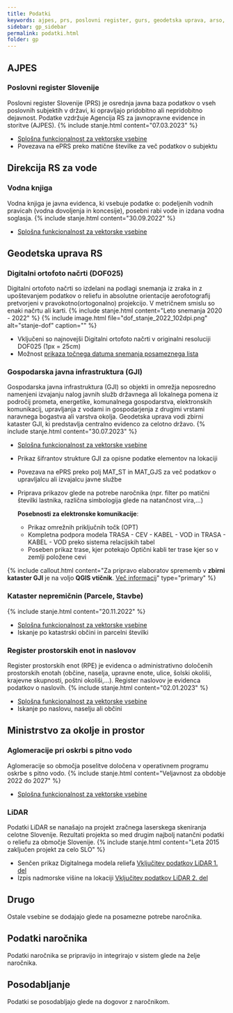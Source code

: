 ```yaml
---
title: Podatki
keywords: ajpes, prs, poslovni register, gurs, geodetska uprava, arso, drsv, dof, gji, rpe, zk, ks, kn, hišne številke, naslovi, kataster nepremičnin, kataster stavb, zemljiški kataster, infrastruktura, prostorski podatki, lidar
sidebar: gp_sidebar
permalink: podatki.html
folder: gp
---
```


## AJPES

### Poslovni register Slovenije
Poslovni register Slovenije (PRS) je osrednja javna baza podatkov o vseh poslovnih subjektih v državi, ki opravljajo pridobitno 
ali nepridobitno dejavnost. Podatke vzdržuje Agencija RS za javnopravne evidence in storitve (AJPES).
{% include stanje.html content="07.03.2023" %}

- [Splošna funkcionalnost za vektorske vsebine](sklopi.html#možnosti-vektorskih-slojev)
- Povezava na ePRS preko matične številke za več podatkov o subjektu

## Direkcija RS za vode

### Vodna knjiga
Vodna knjiga je javna evidenca, ki vsebuje podatke o: podeljenih vodnih pravicah (vodna dovoljenja in koncesije), posebni 
rabi vode in izdana vodna soglasja.
{% include stanje.html content="30.09.2022" %}

- [Splošna funkcionalnost za vektorske vsebine](sklopi.html#možnosti-vektorskih-slojev)

## Geodetska uprava RS

### Digitalni ortofoto načrti (DOF025)
Digitalni ortofoto načrti so izdelani na podlagi snemanja iz zraka in z upoštevanjem podatkov o reliefu in absolutne orientacije aerofotografij pretvorjeni v pravokotno(ortogonalno) projekcijo. 
V metričnem smislu so enaki načrtu ali karti. 
{% include stanje.html content="Leto snemanja 2020 - 2022" %}
{% include image.html file="dof_stanje_2022_102dpi.png" alt="stanje-dof" caption="" %}

- Vključeni so najnovejši Digitalni ortofoto načrti v originalni resoluciji DOF025 (1px = 25cm)
- Možnost [prikaza točnega datuma snemanja posameznega lista](https://site.geo-portal.si/2020-02-27-nasvet-datum-snemanja-dof.html)

### Gospodarska javna infrastruktura (GJI)
Gospodarska javna infrastruktura (GJI) so objekti in omrežja neposredno namenjeni izvajanju nalog javnih služb državnega 
ali lokalnega pomena iz področij prometa, energetike, komunalnega gospodarstva, elektronskih komunikacij, upravljanja z 
vodami in gospodarjenja z drugimi vrstami naravnega bogastva ali varstva okolja.
Geodetska uprava vodi zbirni kataster GJI, ki predstavlja centralno evidenco za celotno državo.
{% include stanje.html content="30.07.2023" %}

- [Splošna funkcionalnost za vektorske vsebine](sklopi.html#možnosti-vektorskih-slojev)
- Prikaz šifrantov strukture GJI za opisne podatke elementov na lokaciji
- Povezava na ePRS preko polj MAT_ST in MAT_GJS za več podatkov o upravljalcu ali izvajalcu javne službe
- Priprava prikazov glede na potrebe naročnika (npr. filter po matični številki lastnika, različna
  simbologija glede na natančnost vira,...)

  **Posebnosti za elektronske komunikacije**:
  - Prikaz omrežnih priključnih točk (OPT)
  - Kompletna podpora modela TRASA - CEV - KABEL - VOD in TRASA - KABEL - VOD preko sistema relacijskih tabel<br/>
  - Poseben prikaz trase, kjer potekajo Optični kabli ter trase kjer so v zemlji položene cevi

{% include callout.html content="Za pripravo elaboratov sprememb v **zbirni kataster GJI** je na voljo **QGIS vtičnik**. [Več informacij](https://level2.si/resitve/qgis-vticnik-gji-elaborat/)" type="primary" %}

### Kataster nepremičnin (Parcele, Stavbe)
{% include stanje.html content="20.11.2022" %}

- [Splošna funkcionalnost za vektorske vsebine](sklopi.html#možnosti-vektorskih-slojev)
- Iskanje po katastrski občini in parcelni številki

### Register prostorskih enot in naslovov
Register prostorskih enot (RPE) je evidenca o administrativno določenih prostorskih enotah (občine, naselja, upravne enote, ulice, šolski okoliši, krajevne skupnosti, poštni okoliši,...).
Register naslovov je evidenca podatkov o naslovih.
{% include stanje.html content="02.01.2023" %}

- [Splošna funkcionalnost za vektorske vsebine](sklopi.html#možnosti-vektorskih-slojev)
- Iskanje po naslovu, naselju ali občini

## Ministrstvo za okolje in prostor

### Aglomeracije pri oskrbi s pitno vodo
Aglomeracije so območja poselitve določena v operativnem programu oskrbe s pitno vodo.
{% include stanje.html content="Veljavnost za obdobje 2022 do 2027" %}

- [Splošna funkcionalnost za vektorske vsebine](sklopi.html#možnosti-vektorskih-slojev)

### LiDAR
Podatki LiDAR se nanašajo na projekt zračnega laserskega skeniranja celotne Slovenije. Rezultati projekta so med drugim najbolj natančni podatki o reliefu za
območje Slovenije.
{% include stanje.html content="Leta 2015 zaključen projekt za celo SLO" %}

- Senčen prikaz Digitalnega modela reliefa [Vključitev podatkov LiDAR 1. del](https://site.geo-portal.si/2020-03-02-vkljucitev-lidar-1.html)
- Izpis nadmorske višine na lokaciji [Vključitev podatkov LiDAR 2. del](https://site.geo-portal.si/2021-01-04-vkljucitev-lidar-2.html)

## Drugo
Ostale vsebine se dodajajo glede na posamezne potrebe naročnika.

## Podatki naročnika
Podatki naročnika se pripravijo in integrirajo v sistem glede na želje naročnika.

## Posodabljanje
Podatki se posodabljajo glede na dogovor z naročnikom.
